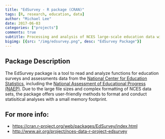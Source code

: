 ```yaml
---
title: "EdSurvey - R package (CRAN)"
tags: [R, research, education, data]
author: "Michael Lee"
date: 2017-06-03
categories: ["projects"]
comments: true
subtitle: Processing and analysis of NCES large-scale education data with appropriate procedures.
bigimg: [{src: "/img/edsurvey.png", desc: "EdSurvey Package"}]
---
```


## Package Description
The EdSurvey package is a tool to read and analyze functions for education surveys and assessments data from the [National Center for Education Statistics](https://nces.ed.gov/), including the [National Assessment of Educational Progress (NAEP)](https://nces.ed.gov/nationsreportcard/). Due to the large file sizes and complex formatting of NCES data sets, the package offers user-friendly methods to format and conduct statisitical analyses with a small memory footprint.

## For more info:
- https://cran.r-project.org/web/packages/EdSurvey/index.html
- http://www.air.org/project/nces-data-r-project-edsurvey